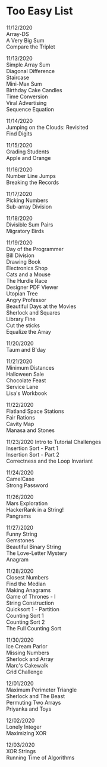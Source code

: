 # Too Easy List  

11/12/2020  
Array-DS  
A Very Big Sum  
Compare the Triplet  

11/13/2020  
Simple Array Sum  
Diagonal Difference  
Staircase  
Mini-Max Sum  
Birthday Cake Candles  
Time Conversion  
Viral Advertising  
Sequence Equation  
  
11/14/2020  
Jumping on the Clouds: Revisited  
Find Digits  
  
11/15/2020  
Grading Students  
Apple and Orange  

11/16/2020  
Number Line Jumps  
Breaking the Records  

11/17/2020  
Picking Numbers  
Sub-array Division  

11/18/2020  
Divisible Sum Pairs  
Migratory Birds  

11/19/2020  
Day of the Programmer  
Bill Division  
Drawing Book  
Electronics Shop  
Cats and a Mouse  
The Hurdle Race  
Designer PDF Viewer  
Utopian Tree  
Angry Professor  
Beautiful Days at the Movies  
Sherlock and Squares  
Library Fine  
Cut the sticks  
Equalize the Array  
  
11/20/2020  
Taum and B'day  
  
11/21/2020  
Minimum Distances  
Halloween Sale  
Chocolate Feast  
Service Lane  
Lisa's Workbook  
  
11/22/2020  
Flatland Space Stations  
Fair Rations  
Cavity Map  
Manasa and Stones  

11/23/2020
Intro to Tutorial Challenges  
Insertion Sort - Part 1  
Insertion Sort - Part 2  
Correctness and the Loop Invariant  

11/24/2020  
CamelCase  
Strong Password  
  
11/26/2020  
Mars Exploration  
HackerRank in a String!  
Pangrams  

11/27/2020  
Funny String  
Gemstones  
Beautiful Binary String  
The Love-Letter Mystery  
Anagram  
  
11/28/2020  
Closest Numbers  
Find the Median  
Making Anagrams  
Game of Thrones - I  
String Construction  
Quicksort 1 - Partition  
Counting Sort 1  
Counting Sort 2  
The Full Counting Sort  
  
11/30/2020  
Ice Cream Parlor  
Missing Numbers  
Sherlock and Array  
Marc's Cakewalk  
Grid Challenge  

12/01/2020  
Maximum Perimeter Triangle  
Sherlock and The Beast  
Permuting Two Arrays  
Priyanka and Toys  

12/02/2020  
Lonely Integer  
Maximizing XOR  
  
12/03/2020  
XOR Strings  
Running Time of Algorithms  
